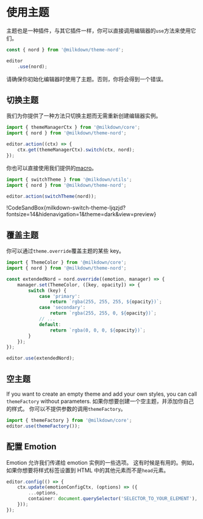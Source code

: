 # 使用主题

主题也是一种插件，与其它插件一样，你可以直接调用编辑器的`use`方法来使用它们。

```typescript
const { nord } from '@milkdown/theme-nord';

editor
    .use(nord);
```

请确保你初始化编辑器时使用了主题。否则，你将会得到一个错误。

## 切换主题

我们为你提供了一种方法只切换主题而无需重新创建编辑器实例。

```typescript
import { themeManagerCtx } from '@milkdown/core';
import { nord } from '@milkdown/theme-nord';

editor.action((ctx) => {
    ctx.get(themeManagerCtx).switch(ctx, nord);
});
```

你也可以直接使用我们提供的[macro](/zh-hans/macros#switchtheme)。

```typescript
import { switchTheme } from '@milkdown/utils';
import { nord } from '@milkdown/theme-nord';

editor.action(switchTheme(nord));
```

!CodeSandBox{milkdown-switch-theme-ljqzjd?fontsize=14&hidenavigation=1&theme=dark&view=preview}

## 覆盖主题

你可以通过`theme.override`覆盖主题的某些 key。

```typescript
import { ThemeColor } from '@milkdown/core';
import { nord } from '@milkdown/theme-nord';

const extendedNord = nord.override((emotion, manager) => {
    manager.set(ThemeColor, ([key, opacity]) => {
        switch (key) {
            case 'primary':
                return `rgba(255, 255, 255, ${opacity})`;
            case 'secondary':
                return `rgba(255, 255, 0, ${opacity})`;
            // ...
            default:
                return `rgba(0, 0, 0, ${opacity})`;
        }
    });
});

editor.use(extendedNord);
```

## 空主题

If you want to create an empty theme and add your own styles,
you can call `themeFactory` without parameters.
如果你想要创建一个空主题，并添加你自己的样式。
你可以不提供参数的调用`themeFactory`。

```typescript
import { themeFactory } from '@milkdown/core';
editor.use(themeFactory());
```

## 配置 Emotion

Emotion 允许我们传递给 emotion 实例的一些选项。
这有时候是有用的。例如，如果你想要将样式标签设置到 HTML 中的其他元素而不是`head`元素。

```typescript
editor.config(() => {
    ctx.update(emotionConfigCtx, (options) => ({
        ...options,
        container: document.querySelector('SELECTOR_TO_YOUR_ELEMENT'),
    }));
});
```
